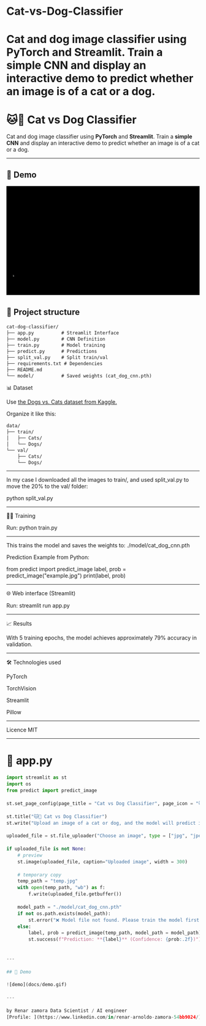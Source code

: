 # Cat-vs-Dog-Classifier
Cat and dog image classifier using **PyTorch** and **Streamlit**. Train a **simple CNN** and display an interactive demo to predict whether an image is of a cat or a dog.
=======
# 🐱🐶 Cat vs Dog Classifier

Cat and dog image classifier using **PyTorch** and **Streamlit**.
Train a **simple CNN** and display an interactive demo to predict whether an image is of a cat or a dog.

---

## 🚀 Demo

![demo](docs/demo.gif)

## 📂 Project structure
```
cat-dog-classifier/
├── app.py          # Streamlit Interface
├── model.py        # CNN Definition
├── train.py        # Model training
├── predict.py      # Predictions
├── split_val.py    # Split train/val
├── requirements.txt # Dependencies
├── README.md
└── model/          # Saved weights (cat_dog_cnn.pth)
```

📊 Dataset

Use [the Dogs vs. Cats dataset from Kaggle.](https://www.kaggle.com/c/dogs-vs-cats/data)

Organize it like this:
```
data/
├── train/
│   ├── Cats/
│   └── Dogs/
└── val/
    ├── Cats/
    └── Dogs/
```
---

In my case I downloaded all the images to train/, and used split_val.py to move the 20% to the val/ folder:

python split_val.py

---

🏋️‍♂️ Training

Run:
python train.py

---

This trains the model and saves the weights to:
./model/cat_dog_cnn.pth

Prediction
Example from Python:

from predict import predict_image
label, prob = predict_image("example.jpg")
print(label, prob)

---

🌐 Web interface (Streamlit)

Run:
streamlit run app.py

---

📈 Results

With 5 training epochs, the model achieves approximately 79% accuracy in validation.

---

🛠️ Technologies used

PyTorch

TorchVision

Streamlit

Pillow

---

Licence MIT


---

# 📄 app.py

```python
import streamlit as st
import os
from predict import predict_image

st.set_page_config(page_title = "Cat vs Dog Classifier", page_icon = "🐱🐶")

st.title("🐱🐶 Cat vs Dog Classifier")
st.write("Upload an image of a cat or dog, and the model will predict its class.")

uploaded_file = st.file_uploader("Choose an image", type = ["jpg", "jpeg", "png"])

if uploaded_file is not None:
    # preview
    st.image(uploaded_file, caption="Uploaded image", width = 300)

    # temporary copy
    temp_path = "temp.jpg"
    with open(temp_path, "wb") as f:
        f.write(uploaded_file.getbuffer())

    model_path = "./model/cat_dog_cnn.pth"
    if not os.path.exists(model_path):
        st.error("❌ Model file not found. Please train the model first by running `train.py`.")
    else:
        label, prob = predict_image(temp_path, model_path = model_path)
        st.success(f"Prediction: **{label}** (Confidence: {prob:.2f})")


---

## 🚀 Demo

![demo](docs/demo.gif)

---

by Renar zamora Data Scientist / AI engineer
[Profile: ](https://www.linkedin.com/in/renar-arnoldo-zamora-54bb9024/)
